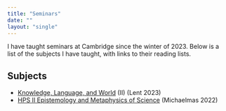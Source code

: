 ```yaml
---
title: "Seminars"
date: ""
layout: "single"
---
```


I have taught seminars at Cambridge since the winter of 2023. Below is a list of the subjects I have taught, with links to their reading lists. 

## Subjects 

- [Knowledge, Language, and World](klw/) (II) (Lent 2023)
- [HPS II Epistemology and Metaphysics of Science](ems/) (Michaelmas 2022)